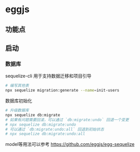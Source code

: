 # eggjs

## 功能点

## 启动

### 数据库

sequelize-cli 用于支持数据迁移和项目引导

``` bash
# 编写其他表
npx sequelize migration:generate --name=init-users
```

数据库初始化

``` bash
# 升级数据库
npx sequelize db:migrate
# 如果有问题需要回滚，可以通过 `db:migrate:undo` 回退一个变更
# npx sequelize db:migrate:undo
# 可以通过 `db:migrate:undo:all` 回退到初始状态
# npx sequelize db:migrate:undo:all
```

model等用法可以参考 <https://github.com/eggjs/egg-sequelize>